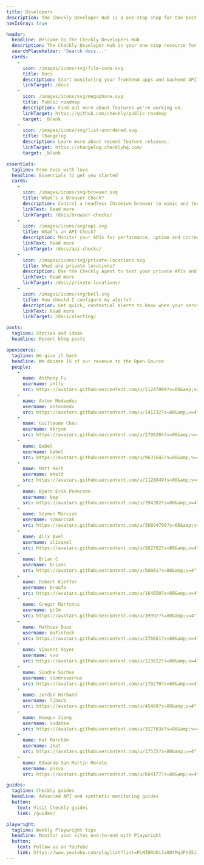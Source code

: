 ```yaml
---
title: Developers
description: The Checkly Developer Hub is a one-stop shop for the best content and docs available for E2E content
navIsGray: true

header:
  headline: Welcome to the Checkly Developers Hub
  description: The Checkly Developer Hub is your one-stop resource for the best content and docs available for E2E web app and API monitoring
  searchPlaceholder: 'Search docs...'
  cards:
    -
      icon: /images/icons/svg/file-code.svg
      title: Docs
      description: Start monitoring your frontend apps and backend API’s.
      linkTarget: /docs
    -
      icon: /images/icons/svg/megaphone.svg
      title: Public roadmap
      description: Find out more about features we're working on.
      linkTarget: https://github.com/checkly/public-roadmap
      target: _blank
    -
      icon: /images/icons/svg/list-unordered.svg
      title: Changelog
      description: Learn more about recent feature releases.
      linkTarget: https://changelog.checklyhq.com/
      target: _blank

essentials:
  tagline: From docs with love
  headline: Essentials to get you started
  cards:
    -
      icon: /images/icons/svg/browser.svg
      title: What’s a Browser Check?
      description: Control a headless Chromium browser to mimic and test user behavior.
      linkText: Read more
      linkTarget: /docs/browser-checks/
    -
      icon: /images/icons/svg/api.svg
      title: What’s an API Check?
      description: Monitor your APIs for performance, uptime and correctness.
      linkText: Read more
      linkTarget: /docs/api-checks/
    -
      icon: /images/icons/svg/private-locations.svg
      title: What are private locations?
      description: Use the Checkly Agent to test your private APIs and applications.
      linkText: Read more
      linkTarget: /docs/private-locations/
    -
      icon: /images/icons/svg/bell.svg
      title: How should I configure my alerts?
      description: Get quick, contextual alerts to know when your service fails—before your customers do.
      linkText: Read more
      linkTarget: /docs/alerting/

posts:
  tagline: Stories and ideas
  headline: Recent blog posts

opensource:
  tagline: We give it back
  headline: We donate 1% of our revenue to the Open Source
  people:
    -
      name: Anthony Fu
      username: antfu
      src: https://avatars.githubusercontent.com/u/11247099?s=80&amp;v=4"
    -
      name: Anton Medvedev
      username: antonmedv
      src: https://avatars.githubusercontent.com/u/141232?s=80&amp;v=4"
    -
      name: Guillaume Chau
      username: Akryum
      src: https://avatars.githubusercontent.com/u/2798204?s=80&amp;v=4"
    -
      name: Babel
      username: babel
      src: https://avatars.githubusercontent.com/u/9637642?s=80&amp;v=4"
    -
      name: Matt Holt
      username: mholt
      src: https://avatars.githubusercontent.com/u/1128849?s=80&amp;v=4"
    -
      name: Bjørn Erik Pedersen
      username: bep
      src: https://avatars.githubusercontent.com/u/394382?s=80&amp;v=4"
    -
      name: Szymon Marczak
      username: szmarczak
      src: https://avatars.githubusercontent.com/u/36894700?s=80&amp;v=4"
    -
      name: Alix Axel
      username: alixaxel
      src: https://avatars.githubusercontent.com/u/262782?s=80&amp;v=4"
    -
      name: Brian C
      username: brianc
      src: https://avatars.githubusercontent.com/u/50081?s=80&amp;v=4"
    -
      name: Robert Kieffer
      username: broofa
      src: https://avatars.githubusercontent.com/u/164050?s=80&amp;v=4"
    -
      name: Gregor Martynus
      username: gr2m
      src: https://avatars.githubusercontent.com/u/39992?s=80&amp;v=4"
    -
      name: Mathias Buus
      username: mafintosh
      src: https://avatars.githubusercontent.com/u/376661?s=80&amp;v=4"
    -
      name: Vincent Voyer
      username: vvo
      src: https://avatars.githubusercontent.com/u/123822?s=80&amp;v=4"
    -
      name: Sindre Sorhus
      username: sindresorhus
      src: https://avatars.githubusercontent.com/u/170270?s=80&amp;v=4"
    -
      name: Jordan Harband
      username: ljharb
      src: https://avatars.githubusercontent.com/u/45469?s=80&amp;v=4"
    -
      name: Haoqun Jiang
      username: sodatea
      src: https://avatars.githubusercontent.com/u/3277634?s=80&amp;v=4"
    -
      name: Kat Marchán
      username: zkat
      src: https://avatars.githubusercontent.com/u/17535?s=80&amp;v=4"
    -
      name: Eduardo San Martin Morote
      username: posva
      src: https://avatars.githubusercontent.com/u/664177?s=80&amp;v=4"

guides:
  tagline: Checkly guides
  headline: Advanced API and synthetic monitoring guides
  button:
    text: Visit Checkly guides
    link: /guides/

playwright:
  tagline: Weekly Playwright tips
  headline: Monitor your sites end-to-end with Playwright
  button:
    text: Follow us on YouTube
    link: https://www.youtube.com/playlist?list=PLMZDRUOi3a8NtMq3PUS5iJc2pee38rurc
---
```

